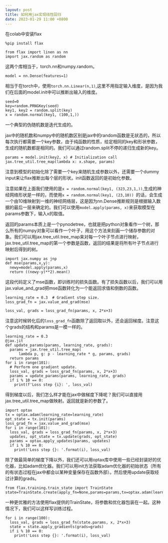 ```yaml
---
layout: post
title: 如何用jax实现线性回归
date: 2023-01-29 11:00 +0800
---
```

在colab中安装flax
```
%pip install flax
```

```
from flax import linen as nn
import jax.random as random
```
这两个库相当于，torch.nn和numpy.random。
```
model = nn.Dense(features=1)
```
相当于在torch中，使用`torch.nn.Linear(n,1)`,这里不用指定输入维度，是因为我们在后面的model.init中可以推断出输入的维度。

```
seed=0
key=random.PRNGKey(seed)
key1, key2 = random.split(key)
x = random.normal(key1, (100,1,))
```
一个典型的伪随机数是迭代生成的。

jax中的随机数和numpy中的随机数区别是jax中的random函数是无状态的，所以每次执行都需要一个key参数，由于纯函数的性质，给定相同的key和形状参数，生成的随机数都是相同的。我们可以通过random.split不停的递归生成新的key。


```
params = model.init(key2, x) # Initialization call
jax.tree_util.tree_map(lambda x: x.shape, params)

```
注意到模型的初始化除了需要一个key来随机生成参数以外，还需要一个dummy input来让flax推断出每个层的形状。init函数返回的是初始化参数。

注意如果在上面我们使用的是`x = random.normal(key1, (323,23,1,))`,生成的神经网络形状是一样的，而使用`x = random.normal(key1, (23,10)) `的话，会生成一个由10维映射到一维的神经网络层，这是因为nn.Dense推断规则是根据输入数据的最后一层来确定的。我们可以使用`model.apply(params, x)`来获取模型在params参数下，输入x的取值。

返回的params本质上是一个pynodetree，也就是把python对象看作一个树，那么所有的numpy对象可以看作一个叶子，用这个方法来刻画一个储存参数的对象。我们可以用jax.tree_util.tree_map来对每一个叶子节点进行映射，jax.tree_util.tree_map的第一个参数是函数，返回的结果是将所有叶子节点进行映射后得到的树。

```
import jax.numpy as jnp
def mse(params,x,y):
  newy=model.apply(params,x)
  return ((newy-y)**2).mean()
```
这段代码定义了mse函数，即训练时的损失函数。有了损失函数以后，我们可以用jax.value_and_grad把mse函数转化为一个能返回求值和倒数的函数。

```
learning_rate = 0.3  # Gradient step size.
loss_grad_fn = jax.value_and_grad(mse)

loss_val, grads = loss_grad_fn(params, x, 2*x+3)
```
注意这时候转化后的`loss_grad_fn`函数除了返回取以外，还会返回梯度。注意这个grads的结构和params是一模一样的。

```
learning_rate = 0.3 
@jax.jit
def update_params(params, learning_rate, grads):
  params = jax.tree_util.tree_map(
      lambda p, g: p - learning_rate * g, params, grads)
  return params
for i in range(101):
  # Perform one gradient update.
  loss_val, grads = loss_grad_fn(params, x, 2*x+3)
  params = update_params(params, learning_rate, grads)
  if i % 10 == 0:
    print(f'Loss step {i}: ', loss_val)
```
得到梯度以后，我们怎么样才能在jax中做梯度下降呢？我们可以直接用jax.tree_util.tree_map做映射。返回就是新的参数了。



```
import optax
tx = optax.adam(learning_rate=learning_rate)
opt_state = tx.init(params)
loss_grad_fn = jax.value_and_grad(mse)
for i in range(101):
  loss_val, grads = loss_grad_fn(params, x, 2*x+3)
  updates, opt_state = tx.update(grads, opt_state)
  params = optax.apply_updates(params, updates)
  if i % 10 == 0:
    print('Loss step {}: '.format(i), loss_val)
```
除了做最简单的梯度下降以外，我们还可以用optax库中使用一些已经封装好的优化器，比如adam优化器。我们可以用init方法获取adam优化器的初始状态（所有的有状态过程在jax中都会以某种变量保存在函数外部）。然后使用update获取经过计算的grads。

```
from flax.training.train_state import TrainState
state=TrainState.create(apply_fn=None,params=params,tx=optax.adam(learning_rate=learning_rate))
```
一种更优雅的方法使用flax提供的TrainState，将参数和优化器包装在一起。这种情况下，我们可以这样写训练过程。
```
for i in range(100):
  loss_val, grads = loss_grad_fn(state.params, x, 2*x+3)
  state = state.apply_gradients(grads=grads)
  if i % 10 == 0:
    print('Loss step {}: '.format(i), loss_val)

```